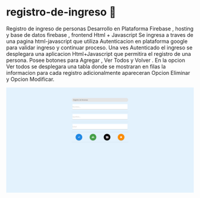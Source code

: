 # registro-de-ingreso :bookmark_tabs:
Registro de ingreso de personas
Desarrollo en Plataforma Firebase , hosting y base de datos firebase , frontend Html + Javascript
Se ingresa a traves de una pagina html-javascript que utiliza Autenticacion en plataforma google para
validar ingreso y continuar proceso.
Una ves Autenticado el ingreso se desplegara una aplicacion Html+Javascript que permitira el registro
de una persona. Posee botones para Agregar , Ver Todos y Volver .
En la opcion Ver todos se desplegara una tabla donde se mostraran en filas la informacion para cada registro
adicionalmente apareceran Opcion Eliminar y Opcion Modificar.

![Registro Ingreso](https://github.com/mlucianosm/IONIC-CATALOGO-HOGAR/blob/master/src/assets/portada.png)
